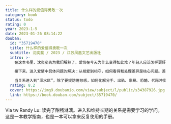 ```yaml
---
title: 什么样的爱值得勇敢一次
category: book
status: todo
rating: 0
year: 2023-1-5
date: 2023-01-26 08:14:22
douban:
  id: "35719470"
  title: 什么样的爱值得勇敢一次
  subtitle: 沈奕斐 / 2023 / 江苏凤凰文艺出版社
  intro: >-
    在这本书里，沈奕斐先为我们解释了，爱情在今天为什么变得如此难？年轻人应该怎样更好地脱单？帮你理清爱情的底层逻辑，顺利开始一段好的爱情。

    接下来，进入爱情中具体问题的解决：从相爱到相守，如何看待和处理差异是核心问题。差异并不是坏的，对方的不同，才更能打开你对生活的想象。而在“我们”的关系之外，依然要保持“你”“我”的边界，才能处理好感情中的金钱和事业等问题，更有助于个人的发展。

    当关系进入到“深水区”，除了要提防倦怠感，如何化解分手、出轨、家暴、恐婚、代际冲突等危机，让负面问题变成成长的台阶，依然需要智慧和理性的加持。通过这本书，你会发现，爱情很简单，你只需要跳出所谓的爱情模式，回归爱的本质，回归对人的好奇心，爱情就会在时间浇灌下，成为不确定世界里最确定的存在。
  rating: 8.2
  cover: https://img9.doubanio.com/view/subject/l/public/s34387926.jpg
  link: https://book.douban.com/subject/35719470/
---
```


Via tw Randy Lu: 读完了酣畅淋漓。进入和维持长期的关系是需要学习的学问。这是一本教学指南，也是一本可以拿来反复使用的手册。